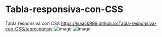# Tabla-responsiva-con-CSS
Tabla responsiva con CSS
https://isaack999.github.io/Tabla-responsiva-con-CSS/tabresponsiv
![image](https://user-images.githubusercontent.com/82354771/135771222-de209abf-2281-4dbc-aab6-beecc998299e.png)
![image](https://user-images.githubusercontent.com/82354771/135771245-eed7f602-9f3e-44a1-a1d0-98ed6d3919f4.png)

